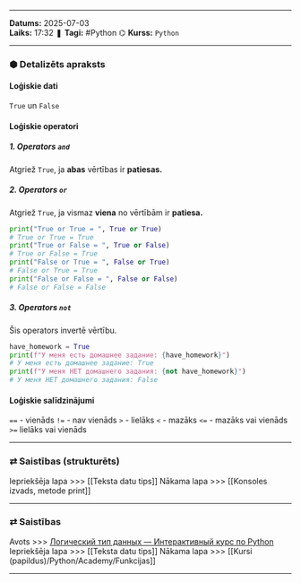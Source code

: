 ___

**Datums:** 2025-07-03   
**Laiks:** 17:32 
❚ **Tagi:** #Python 
⌬ **Kurss:**  `Python`

---
### ⬢ Detalizēts apraksts
#### Loģiskie dati

`True` un `False`

#### Loģiskie operatori

##### 1. Operators `and`

Atgriež `True`, ja **abas** vērtības ir **patiesas.**

##### 2. Operators `or`

Atgriež `True`, ja vismaz **viena** no vērtībām ir **patiesa.**

```python
print("True or True = ", True or True)
# True or True = True
print("True or False = ", True or False)
# True or False = True
print("False or True = ", False or True)
# False or True = True
print("False or False = ", False or False)
# False or False = False
```

##### 3. Operators `not`

Šis operators invertē vērtību.

```python
have_homework = True
print(f"У меня есть домашнее задание: {have_homework}")
# У меня есть домашнее задание: True
print(f"У меня НЕТ домашнего задания: {not have_homework}")
# У меня НЕТ домашнего задания: False
```

#### Loģiskie salīdzinājumi

`==` - vienāds
`!=` - nav vienāds
`>` - lielāks
`<` - mazāks
`<=` - mazāks vai vienāds
`>=` lielāks vai vienāds


---
### ⇄ Saistības (strukturēts)

Iepriekšēja lapa >>> [[Teksta datu tips]]
Nākama lapa >>> [[Konsoles izvads, metode print]]

---
### ⇄ Saistības

Avots >>> [Логический тип данных — Интерактивный курс по Python](https://python-academy.org/ru/guide/boolean-data-types)
Iepriekšēja lapa >>> [[Teksta datu tips]]
Nākama lapa >>> [[Kursi (papildus)/Python/Academy/Funkcijas]]

___